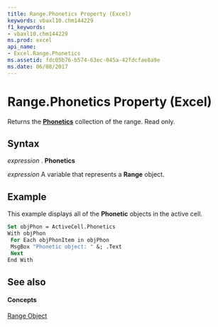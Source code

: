 ```yaml
---
title: Range.Phonetics Property (Excel)
keywords: vbaxl10.chm144229
f1_keywords:
- vbaxl10.chm144229
ms.prod: excel
api_name:
- Excel.Range.Phonetics
ms.assetid: fdc05b76-b574-63ec-045a-42fdcfae8a9e
ms.date: 06/08/2017
---
```



# Range.Phonetics Property (Excel)

Returns the  **[Phonetics](phonetics-object-excel.md)** collection of the range. Read only.


## Syntax

 _expression_ . **Phonetics**

 _expression_ A variable that represents a **Range** object.


## Example

This example displays all of the  **Phonetic** objects in the active cell.


```vb
Set objPhon = ActiveCell.Phonetics 
With objPhon 
 For Each objPhonItem in objPhon 
 MsgBox "Phonetic object: " &; .Text 
 Next 
End With
```


## See also


#### Concepts


[Range Object](range-object-excel.md)


